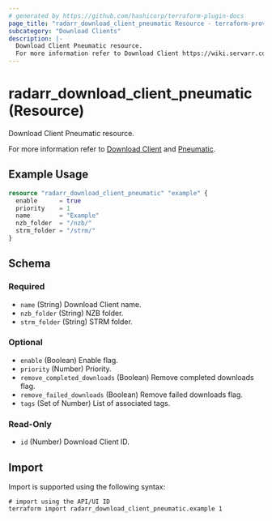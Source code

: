 ```yaml
---
# generated by https://github.com/hashicorp/terraform-plugin-docs
page_title: "radarr_download_client_pneumatic Resource - terraform-provider-radarr"
subcategory: "Download Clients"
description: |-
  Download Client Pneumatic resource.
  For more information refer to Download Client https://wiki.servarr.com/radarr/settings#download-clients and Pneumatic https://wiki.servarr.com/radarr/supported#pneumatic.
---
```


# radarr_download_client_pneumatic (Resource)

<!-- subcategory:Download Clients -->Download Client Pneumatic resource.
For more information refer to [Download Client](https://wiki.servarr.com/radarr/settings#download-clients) and [Pneumatic](https://wiki.servarr.com/radarr/supported#pneumatic).

## Example Usage

```terraform
resource "radarr_download_client_pneumatic" "example" {
  enable      = true
  priority    = 1
  name        = "Example"
  nzb_folder  = "/nzb/"
  strm_folder = "/strm/"
}
```

<!-- schema generated by tfplugindocs -->
## Schema

### Required

- `name` (String) Download Client name.
- `nzb_folder` (String) NZB folder.
- `strm_folder` (String) STRM folder.

### Optional

- `enable` (Boolean) Enable flag.
- `priority` (Number) Priority.
- `remove_completed_downloads` (Boolean) Remove completed downloads flag.
- `remove_failed_downloads` (Boolean) Remove failed downloads flag.
- `tags` (Set of Number) List of associated tags.

### Read-Only

- `id` (Number) Download Client ID.

## Import

Import is supported using the following syntax:

```shell
# import using the API/UI ID
terraform import radarr_download_client_pneumatic.example 1
```
